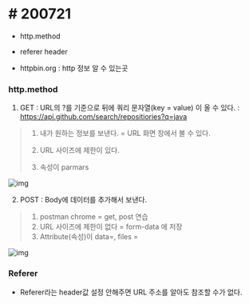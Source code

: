 # # 200721

- http.method

- referer header

- httpbin.org : http 정보 알 수 있는곳

 

### http.method

1. GET : URL의 ?를 기준으로 뒤에 쿼리 문자열(key = value) 이 올 수 있다.
   : https://api.github.com/search/repositiories?q=java

> 1. 내가 원하는 정보를 보낸다. = URL 화면 창에서 볼 수 있다.
>
> 2. URL 사이즈에 제한이 있다.
>
> 3. 속성이 parmars

![img](C:\Users\NICK_~1\AppData\Local\Temp\clipData\clip_html0.files\clip_html0_image1.png)

2. POST : Body에 데이터를 추가해서 보낸다. 

> 1. postman chrome = get, post 연습
> 2. URL 사이즈에 제한이 없다 = form-data 에 저장
> 3. Attribute(속성)이 data=, files = 

![img](C:\Users\NICK_~1\AppData\Local\Temp\clipData\clip_html0.files\clip_html0_image2.png)

 

### Referer

* Referer라는 header값 설정 안해주면 URL 주소를 알아도 참조할 수가 없다. 